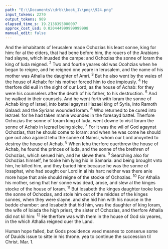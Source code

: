 ```yaml
---
path: "E:\\Documents\\drb\\book_1\\png\\924.png"
input_tokens: 2270
output_tokens: 909
elapsed_time_s: 19.2138395000007
approx_cost_usd: 0.020444999999999998
manual_edit: false
---
```

And the inhabitants of Ierusalem made Ochozias his least sonne, king for him: for al the elders, that had bene before him, the rouers of the Arabians had slayne, which inuaded the campe: and Ochozias the sonne of Ioram the king of Iuda reigned. <sup>2</sup> Two and fourtie yeares old was Ocohzias when he began to reigne, and he reigned one yeare in Ierusalem, and the name of his mother was Athalia the daughter of Amri. <sup>3</sup> But he also went by the waies of the house of Achab: for his mother forced him to doe impiously. <sup>4</sup> He therfore did euil in the sight of our Lord, as the house of Achab: for they were his counselers after the death of his father, to his destruction. <sup>5</sup> And he walked in their counsels. And he went forth with Ioram the sonne of Achab king of Israel, into battel agaynst Hazael king of Syria, into Ramoth Galaad: and the Syrians wounded Ioram. <sup>6</sup> Who returned to be cured into Iezrael: for he had taken manie woundes in the foresayd battel. Therfore Ochozias the sonne of Ioram king of Iuda, went downe to visit Ioram the sonne of Achab in Iezrael being sicke. <sup>7</sup> For it was the wil of God agaynst Ochozias, that he should come to Ioram: and when he was come he should goe out also against Iehu the sonne of Namsi, whom our Lord anoynted to destroy the house of Achab. <sup>8</sup> When Iehu therfore ouerthrew the house of Achab, he found the princes of Iuda, and the sonne of the brethren of Ochozias, which serued him, and he slewe them. <sup>9</sup> Searching also for Ochozias himself, he tooke him lying hid in Samaria: and being brought vnto him, he killed him, and they buried him: because he was the sonne of Iosaphat, who had sought our Lord in al his hart: neither was there anie more hope that anie should reigne of the stocke of Ochozias. <sup>10</sup> For Athalia his mother, seing that her sonne was dead, arose, and slew al the kinges stocke of the house of Ioram. <sup>11</sup> But Iosabeth the kinges daughter tooke Ioas the sonne of Ochozias, and stole him out of the middes of the kinges sonnes, when they were slayne. and she hid him with his nource in the bedde chamber: and Iosabeth that hid him, was the daughter of king Ioram, the wife of Ioiada the high priest, the sister of Ochozias, and therfore Athalia did not kil him: <sup>12</sup> He therfore was with them in the house of God six yeares, in the which Athalia reigned ouer the Land.

[^1]: To wit when he beganne to reigne alone: for he reigned together with his father at the age of 22. 4. Reg. 8. v. 26. And after his fathers death but one yeare. :: See 4. Reg. 8. v. 18.

<aside>Human hope failed, but Gods prouidence vsed meanes to conserue some of Dauids issue to sitte in his throne. yea to continue the succession til Christ. Mar. 1.</aside>